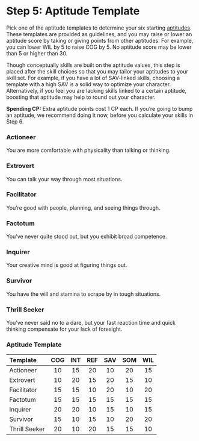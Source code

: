 # Step 5: Aptitude Template

Pick one of the aptitude templates to determine your six starting [aptitudes](01-character-stats.md#aptitudes). These templates are provided as guidelines, and you may raise or lower an aptitude score by taking or giving points from other aptitudes. For example, you can lower WIL by 5 to raise COG by 5. No aptitude score may be lower than 5 or higher than 30.

Though conceptually skills are built on the aptitude values, this step is placed after the skill choices so that you may tailor your aptitudes to your skill set. For example, if you have a lot of SAV-linked skills, choosing a template with a high SAV is a solid way to optimize your character. Alternatively, if you feel you are lacking skills linked to a certain aptitude, boosting that aptitude may help to round out your character.

**Spending CP:** Extra aptitude points cost 1&nbsp;CP each. If you’re going to bump an aptitude, we recommend doing it now, before you calculate your skills in Step 6.

<!--sorted-->
### Actioneer

You are more comfortable with physicality than talking or thinking.

### Extrovert

You can talk your way through most situations.

### Facilitator

You’re good with people, planning, and seeing things through.

### Factotum

You’ve never quite stood out, but you exhibit broad competence.

### Inquirer

Your creative mind is good at figuring things out.

### Survivor

You have the will and stamina to scrape by in tough situations.

### Thrill Seeker

You’ve never said no to a dare, but your fast reaction time and quick thinking compensate for your lack of foresight.

<!--end-sort-->

<!-- CLEANED blockquote class="table" -->

### Aptitude Template

<!--sorted-->
| Template      |  COG  |  INT  |  REF  |  SAV  |  SOM  |  WIL  |
| :------------ | :---: | :---: | :---: | :---: | :---: | :---: |
| Actioneer     |  10   |  15   |  20   |  10   |  20   |  15   |
| Extrovert     |  10   |  20   |  15   |  20   |  15   |  10   |
| Facilitator   |  15   |  15   |  10   |  20   |  10   |  20   |
| Factotum      |  15   |  15   |  15   |  15   |  15   |  15   |
| Inquirer      |  20   |  20   |  10   |  15   |  10   |  15   |
| Survivor      |  15   |  10   |  15   |  10   |  20   |  20   |
| Thrill Seeker |  20   |  10   |  20   |  15   |  15   |  10   |

<!--end-sort-->

<!-- CLEANED /blockquote -->
